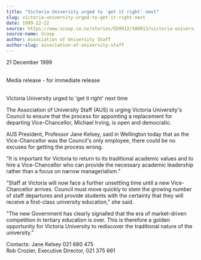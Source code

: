 ```yaml
---
title: "Victoria University urged to 'get it right' next"
slug: victoria-university-urged-to-get-it-right-next
date: 1999-12-22
source: https://www.scoop.co.nz/stories/ED9912/S00013/victoria-university-urged-to-get-it-right-next.htm
source-name: Scoop
author: Association of University Staff
author-slug: association-of-university-staff
---
```


<p>21 December 1999</p>



<p><br>Media release  -  for immediate
release</p>

<p><br>Victoria University urged to 'get it right'
next time</p>

<p>The Association of University Staff (AUS) is
urging Victoria University's Council to ensure that the
process for appointing a replacement for departing
Vice-Chancellor, Michael Irving, is open and
democratic.</p>

<p>AUS President, Professor Jane Kelsey, said in
Wellington today that as the Vice-Chancellor was the
Council's only employee, there could be no excuses for
getting the process wrong.</p>

<p>"It is important for Victoria
to return to its traditional academic values and to hire a
Vice-Chancellor who can provide the necessary academic
leadership rather than a focus on narrow managerialism."<p>

<p>"Staff at Victoria will now face a further unsettling
time until a new Vice-Chancellor arrives.  Council must move
quickly to stem the growing number of staff departures and
provide students with the certainty that they will receive a
first-class university education," she said.</p>

<p>"The new
Government has clearly signalled that the era of
market-driven competition in tertiary education is over. 
This is therefore a golden opportunity for Victoria
University to rediscover the traditional nature of the
university."</p>



<p>Contacts:	Jane Kelsey  021 680
475<br>		Rob Crozier, Executive Director, 021 375
661</p>  